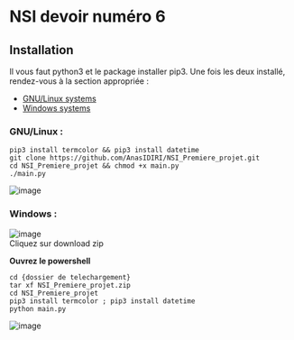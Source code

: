 # NSI devoir numéro 6

## Installation

Il vous faut python3 et le package installer pip3. Une fois les deux installé, rendez-vous à la section appropriée :

- <a href="https://github.com/AnasIDIRI/NSI_Premiere_projet#gnulinux-">GNU/Linux systems</a>      
- <a href="https://github.com/AnasIDIRI/NSI_Premiere_projet#windows-">Windows systems</a>

### GNU/Linux :

```
pip3 install termcolor && pip3 install datetime 
git clone https://github.com/AnasIDIRI/NSI_Premiere_projet.git 
cd NSI_Premiere_projet && chmod +x main.py 
./main.py
```

![image](https://user-images.githubusercontent.com/104441075/165314201-675e6253-2824-4b6c-a48e-9f41cfddc907.png)
     
    
### Windows :

![image](https://user-images.githubusercontent.com/104441075/165314252-053f8937-a22c-4536-99d2-faab13c767d8.png)    
Cliquez sur download zip
     
**Ouvrez le powershell**
```
cd {dossier de telechargement}
tar xf NSI_Premiere_projet.zip
cd NSI_Premiere_projet
pip3 install termcolor ; pip3 install datetime
python main.py
```

![image](https://user-images.githubusercontent.com/104441075/165317678-69775160-7224-4331-b461-8b72ad6e7324.png)

